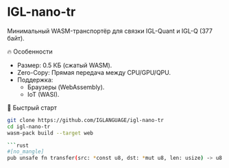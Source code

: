 # IGL-nano-tr
Минимальный WASM-транспортёр для связки IGL-Quant и IGL-Q (377 байт).  

 🔥 Особенности  
- Размер: 0.5 КБ (сжатый WASM).  
- Zero-Copy: Прямая передача между CPU/GPU/QPU.  
- Поддержка:  
  - Браузеры (WebAssembly).  
  - IoT (WASI).  

 🚀 Быстрый старт  
```bash
git clone https://github.com/IGLANGUAGE/igl-nano-tr  
cd igl-nano-tr  
wasm-pack build --target web

```rust
#[no_mangle]
pub unsafe fn transfer(src: *const u8, dst: *mut u8, len: usize) -> u8
